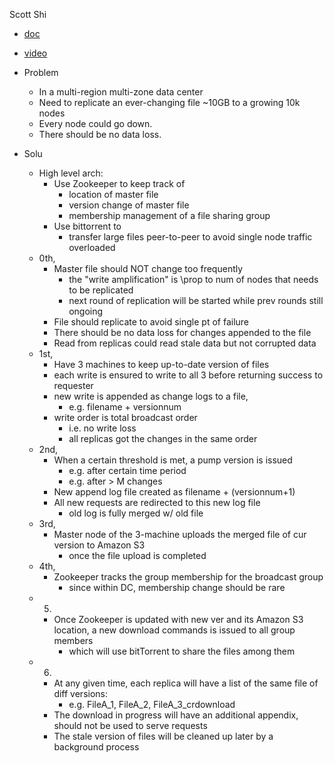 Scott Shi
- [doc](https://docs.google.com/document/d/1X0WBrqalFCCtc3U_pGWnsLPpSIfGvswXY-4U7ekGLb4/edit)
- [video](https://www.youtube.com/watch?v=FI8G3VeI94w&t=112s)

- Problem
    - In a multi-region multi-zone data center
    - Need to replicate an ever-changing file ~10GB to a growing 10k nodes
    - Every node could go down.
    - There should be no data loss.


- Solu
    - High level arch:
        - Use Zookeeper to keep track of
            - location of master file
            - version change of master file
            - membership management of a file sharing group
        - Use bittorrent to
            - transfer large files peer-to-peer to avoid single node traffic overloaded
    - 0th,
        - Master file should NOT change too frequently
            - the "write amplification" is \prop to num of nodes that needs to be replicated
            - next round of replication will be started while prev rounds still ongoing
        - File should replicate to avoid single pt of failure
        - There should be no data loss for changes appended to the file
        - Read from replicas could read stale data but not corrupted data
    - 1st,
        - Have 3 machines to keep up-to-date version of files
        - each write is ensured to write to all 3 before returning success to requester
        - new write is appended as change logs to a file,
            - e.g. filename + versionnum
        - write order is total broadcast order
            - i.e. no write loss
            - all replicas got the changes in the same order
    - 2nd,
        - When a certain threshold is met, a pump version is issued
            - e.g. after certain time period
            - e.g. after > M changes
        - New append log file created as filename + (versionnum+1)
        - All new requests are redirected to this new log file
            - old log is fully merged w/ old file
    - 3rd,
        - Master node of the 3-machine uploads the merged file of cur version to Amazon S3
            - once the file upload is completed
    - 4th,
        - Zookeeper tracks the group membership for the broadcast group
            - since within DC, membership change should be rare
    - 5.
        - Once Zookeeper is updated with new ver and its Amazon S3 location, a new download commands is issued to all group members
            - which will use bitTorrent to share the files among them
    - 6.
        - At any given time, each replica will have a list of the same file of diff versions:
            - e.g. FileA_1, FileA_2, FileA_3_crdownload
        - The download in progress will have an additional appendix, should not be used to serve requests
        - The stale version of files will be cleaned up later by a background process
